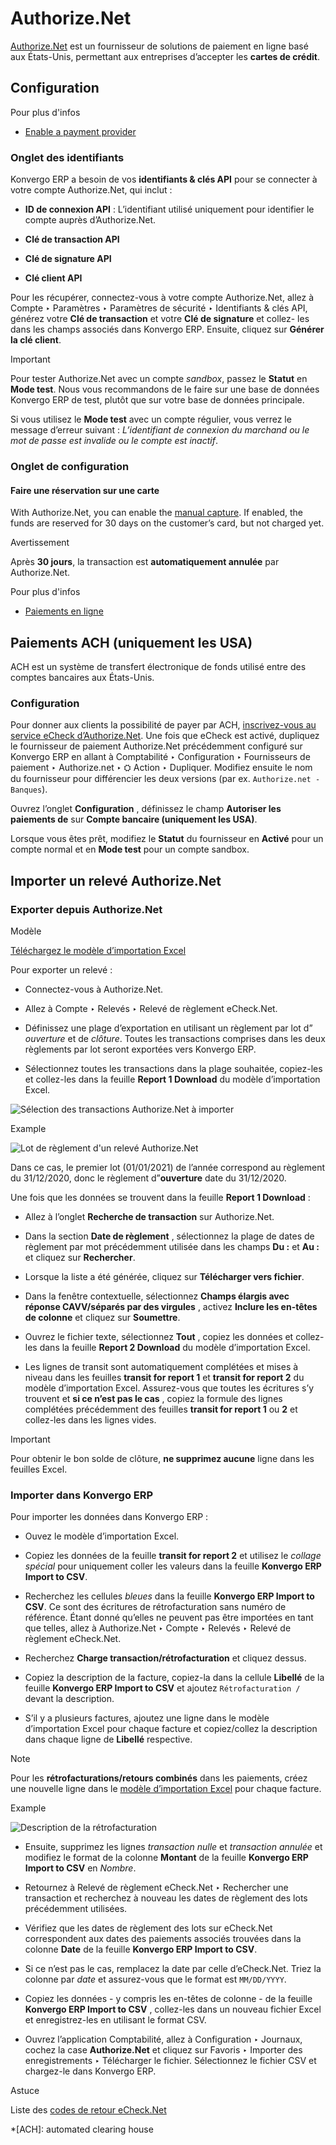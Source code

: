 # Authorize.Net

[Authorize.Net](https://www.authorize.net) est un fournisseur de solutions de
paiement en ligne basé aux États-Unis, permettant aux entreprises d’accepter
les **cartes de crédit**.

## Configuration

<div class="alert alert-secondary">
<p class="alert-title">
Pour plus d'infos</p><ul>
<li><p><a href="../payment_providers#payment-providers-add-new"><span class="std std-ref">Enable a payment provider</span></a></p></li>
</ul>
</div>

### Onglet des identifiants

Konvergo ERP a besoin de vos **identifiants & clés API** pour se connecter à votre
compte Authorize.Net, qui inclut :

  * **ID de connexion API** : L’identifiant utilisé uniquement pour identifier le compte auprès d’Authorize.Net.

  * **Clé de transaction API**

  * **Clé de signature API**

  * **Clé client API**

Pour les récupérer, connectez-vous à votre compte Authorize.Net, allez à
Compte ‣ Paramètres ‣ Paramètres de sécurité ‣ Identifiants & clés API,
générez votre **Clé de transaction** et votre **Clé de signature** et collez-
les dans les champs associés dans Konvergo ERP. Ensuite, cliquez sur **Générer la clé
client**.

<div class="alert alert-warning">
<p class="alert-title">
Important</p><p>Pour tester Authorize.Net avec un compte <em>sandbox</em>, passez le <b>Statut</b> en <b>Mode test</b>. Nous vous recommandons de le faire sur une base de données Konvergo ERP de test, plutôt que sur votre base de données principale.</p>
<p>Si vous utilisez le <b>Mode test</b> avec un compte régulier, vous verrez le message d’erreur suivant : <em>L’identifiant de connexion du marchand ou le mot de passe est invalide ou le compte est inactif</em>.</p>
</div>

### Onglet de configuration

#### Faire une réservation sur une carte

With Authorize.Net, you can enable the [manual
capture](../payment_providers#payment-providers-manual-capture). If
enabled, the funds are reserved for 30 days on the customer’s card, but not
charged yet.

<div class="alert alert-warning">
<p class="alert-title">
Avertissement</p><p>Après <b>30 jours</b>, la transaction est <b>automatiquement annulée</b> par Authorize.Net.</p>
</div> <div class="alert alert-secondary">
<p class="alert-title">
Pour plus d'infos</p><ul>
<li><p><a href="../payment_providers">Paiements en ligne</a></p></li>
</ul>
</div>

## Paiements ACH (uniquement les USA)

ACH est un système de transfert électronique de fonds utilisé entre des
comptes bancaires aux États-Unis.

### Configuration

Pour donner aux clients la possibilité de payer par ACH, [inscrivez-vous au
service eCheck
d’Authorize.Net](https://www.authorize.net/payments/echeck). Une fois que
eCheck est activé, dupliquez le fournisseur de paiement Authorize.Net
précédemment configuré sur Konvergo ERP en allant à Comptabilité ‣ Configuration ‣
Fournisseurs de paiement ‣ Authorize.net ‣ ⛭ Action ‣ Dupliquer. Modifiez
ensuite le nom du fournisseur pour différencier les deux versions (par ex.
`Authorize.net - Banques`).

Ouvrez l’onglet **Configuration** , définissez le champ **Autoriser les
paiements de** sur **Compte bancaire (uniquement les USA)**.

Lorsque vous êtes prêt, modifiez le **Statut** du fournisseur en **Activé**
pour un compte normal et en **Mode test** pour un compte sandbox.

## Importer un relevé Authorize.Net

### Exporter depuis Authorize.Net

<div class="admonition-template alert" id="authorize-import-template">
<p class="alert-title">
Modèle</p><p><a href="https://docs.google.com/spreadsheets/d/1CMVtBWLLVIrUpYA92paw-cL7-WdKLbaa/edit?usp=share_link&amp;ouid=105295722917050444558&amp;rtpof=true&amp;sd=true">Téléchargez le modèle d’importation Excel</a></p>
</div>

Pour exporter un relevé :

  * Connectez-vous à Authorize.Net.

  * Allez à Compte ‣ Relevés ‣ Relevé de règlement eCheck.Net.

  * Définissez une plage d’exportation en utilisant un règlement par lot d” _ouverture_ et de _clôture_. Toutes les transactions comprises dans les deux règlements par lot seront exportées vers Konvergo ERP.

  * Sélectionnez toutes les transactions dans la plage souhaitée, copiez-les et collez-les dans la feuille **Report 1 Download** du modèle d’importation Excel.

![Sélection des transactions Authorize.Net à
importer](../../../_images/authorize-report1.png) <div class="alert alert-success">
<p class="alert-title">
Example</p><img alt="Lot de règlement d'un relevé Authorize.Net" class="align-center" src="../../../_images/authorize-settlement-batch.png"/>
<p>Dans ce cas, le premier lot (01/01/2021) de l’année correspond au règlement du 31/12/2020, donc le règlement d”<b>ouverture</b> date du 31/12/2020.</p>
</div>

Une fois que les données se trouvent dans la feuille **Report 1 Download** :

  * Allez à l’onglet **Recherche de transaction** sur Authorize.Net.

  * Dans la section **Date de règlement** , sélectionnez la plage de dates de règlement par mot précédemment utilisée dans les champs **Du :** et **Au :** et cliquez sur **Rechercher**.

  * Lorsque la liste a été générée, cliquez sur **Télécharger vers fichier**.

  * Dans la fenêtre contextuelle, sélectionnez **Champs élargis avec réponse CAVV/séparés par des virgules** , activez **Inclure les en-têtes de colonne** et cliquez sur **Soumettre**.

  * Ouvrez le fichier texte, sélectionnez **Tout** , copiez les données et collez-les dans la feuille **Report 2 Download** du modèle d’importation Excel.

  * Les lignes de transit sont automatiquement complétées et mises à niveau dans les feuilles **transit for report 1** et **transit for report 2** du modèle d’importation Excel. Assurez-vous que toutes les écritures s’y trouvent et **si ce n’est pas le cas** , copiez la formule des lignes complétées précédemment des feuilles **transit for report 1** ou **2** et collez-les dans les lignes vides.

<div class="alert alert-warning">
<p class="alert-title">
Important</p><p>Pour obtenir le bon solde de clôture, <b>ne supprimez aucune</b> ligne dans les feuilles Excel.</p>
</div>

### Importer dans Konvergo ERP

Pour importer les données dans Konvergo ERP :

  * Ouvez le modèle d’importation Excel.

  * Copiez les données de la feuille **transit for report 2** et utilisez le _collage spécial_ pour uniquement coller les valeurs dans la feuille **Konvergo ERP Import to CSV**.

  * Recherchez les cellules _bleues_ dans la feuille **Konvergo ERP Import to CSV**. Ce sont des écritures de rétrofacturation sans numéro de référence. Étant donné qu’elles ne peuvent pas être importées en tant que telles, allez à Authorize.Net ‣ Compte ‣ Relevés ‣ Relevé de règlement eCheck.Net.

  * Recherchez **Charge transaction/rétrofacturation** et cliquez dessus.

  * Copiez la description de la facture, copiez-la dans la cellule **Libellé** de la feuille **Konvergo ERP Import to CSV** et ajoutez `Rétrofacturation /` devant la description.

  * S’il y a plusieurs factures, ajoutez une ligne dans le modèle d’importation Excel pour chaque facture et copiez/collez la description dans chaque ligne de **Libellé** respective.

<div class="alert alert-primary">
<p class="alert-title">
Note</p><p>Pour les <b>rétrofacturations/retours combinés</b> dans les paiements, créez une nouvelle ligne dans le <a href="#authorize-import-template"><span class="std std-ref">modèle d’importation Excel</span></a> pour chaque facture.</p>
</div> <div class="alert alert-success">
<p class="alert-title">
Example</p><img alt="Description de la rétrofacturation" src="../../../_images/authorize-chargeback-desc.png"/>
</div>

  * Ensuite, supprimez les lignes _transaction nulle_ et _transaction annulée_ et modifiez le format de la colonne **Montant** de la feuille **Konvergo ERP Import to CSV** en _Nombre_.

  * Retournez à Relevé de règlement eCheck.Net ‣ Rechercher une transaction et recherchez à nouveau les dates de règlement des lots précédemment utilisées.

  * Vérifiez que les dates de règlement des lots sur eCheck.Net correspondent aux dates des paiements associés trouvées dans la colonne **Date** de la feuille **Konvergo ERP Import to CSV**.

  * Si ce n’est pas le cas, remplacez la date par celle d’eCheck.Net. Triez la colonne par _date_ et assurez-vous que le format est `MM/DD/YYYY`.

  * Copiez les données - y compris les en-têtes de colonne - de la feuille **Konvergo ERP Import to CSV** , collez-les dans un nouveau fichier Excel et enregistrez-les en utilisant le format CSV.

  * Ouvrez l’application Comptabilité, allez à Configuration ‣ Journaux, cochez la case **Authorize.Net** et cliquez sur Favoris ‣ Importer des enregistrements ‣ Télécharger le fichier. Sélectionnez le fichier CSV et chargez-le dans Konvergo ERP.

<div class="alert alert-info">
<p class="alert-title">
Astuce</p><p>Liste des <a href="https://support.authorize.net/knowledgebase/Knowledgearticle/?code=000001293">codes de retour eCheck.Net</a></p>
</div>

  *[ACH]: automated clearing house

